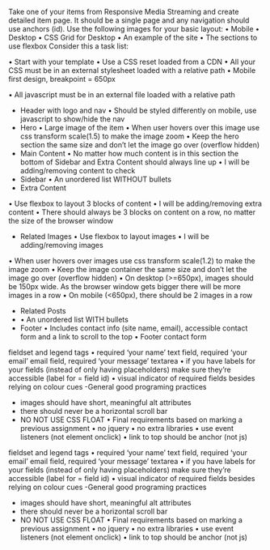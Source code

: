 Take one of your items from Responsive Media Streaming and create detailed item page. It should be a single page and any navigation
should use anchors (id).
Use the following images for your basic layout:
• Mobile
• Desktop
• CSS Grid for Desktop
• An example of the site
• The sections to use flexbox
Consider this a task list:


• Start with your template
• Use a CSS reset loaded from a CDN
• All your CSS must be in an external stylesheet loaded with a relative path
• Mobile first design, breakpoint = 650px


• All javascript must be in an external file loaded with a relative path
- Header with logo and nav
• Should be styled differently on mobile, use javascript to show/hide the nav
- Hero
• Large image of the item
• When user hovers over this image use css transform scale(1.5) to make the image zoom
• Keep the hero section the same size and don’t let the image go over (overflow hidden)
- Main Content
• No matter how much content is in this section the bottom of Sidebar and Extra Content should always line up
• I will be adding/removing content to check
- Sidebar
• An unordered list WITHOUT bullets
- Extra Content


• Use flexbox to layout 3 blocks of content
• I will be adding/removing extra content
• There should always be 3 blocks on content on a row, no matter the size of the browser window
- Related Images
• Use flexbox to layout images
• I will be adding/removing images


• When user hovers over images use css transform scale(1.2) to make the image zoom
• Keep the image container the same size and don’t let the image go over (overflow hidden)
• On desktop (>=650px), images should be 150px wide. As the browser window gets bigger there will be more images in a row
• On mobile (<650px), there should be 2 images in a row
- Related Posts
- • An unordered list WITH bullets
- Footer
• Includes contact info (site name, email), accessible contact form and a link to scroll to the top
• Footer contact form













fieldset and legend tags
• required ‘your name’ text field, required ‘your email’ email field, required ‘your message’ textarea
• if you have labels for your fields (instead of only having placeholders) make sure they’re accessible (label for = field id)
• visual indicator of required fields besides relying on colour cues
-General good programing practices
- images should have short, meaningful alt attributes
- there should never be a horizontal scroll bar
- NO NOT USE CSS FLOAT
• Final requirements based on marking a previous assignment
• no jquery
• no extra libraries
• use event listeners (not element onclick)
• link to top should be anchor (not js)








fieldset and legend tags
• required ‘your name’ text field, required ‘your email’ email field, required ‘your message’ textarea
• if you have labels for your fields (instead of only having placeholders) make sure they’re accessible (label for = field id)
• visual indicator of required fields besides relying on colour cues
-General good programing practices
- images should have short, meaningful alt attributes
- there should never be a horizontal scroll bar
- NO NOT USE CSS FLOAT
• Final requirements based on marking a previous assignment
• no jquery
• no extra libraries
• use event listeners (not element onclick)
• link to top should be anchor (not js)








